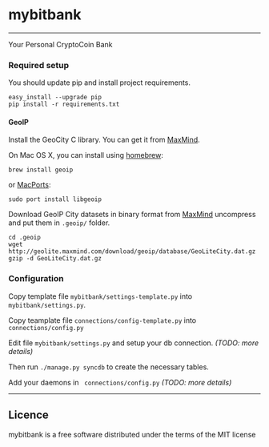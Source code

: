 # mybitbank  
---
Your Personal CryptoCoin Bank

### Required setup

You should update pip and install project requirements.

```
easy_install --upgrade pip
pip install -r requirements.txt
```

#### GeoIP

Install the GeoCity C library. You can get it from [MaxMind](http://www.maxmind.com/app/c).

On Mac OS X, you can install using [homebrew](http://github.com/mxcl/homebrew):
```
brew install geoip
```
or [MacPorts](http://www.macports.org/install.php):
```
sudo port install libgeoip
```


Download GeoIP City datasets in binary format from [MaxMind](http://dev.maxmind.com/geoip/legacy/geolite/) uncompress and put them in `.geoip/` folder.

```
cd .geoip
wget http://geolite.maxmind.com/download/geoip/database/GeoLiteCity.dat.gz
gzip -d GeoLiteCity.dat.gz
```


### Configuration

Copy template file `mybitbank/settings-template.py` into `mybitbank/settings.py`.

Copy teamplate file `connections/config-template.py` into ` connections/config.py`

Edit file `mybitbank/settings.py` and setup your db connection. _(TODO: more details)_

Then run `./manage.py syncdb` to create the necessary tables.

Add your daemons in ` connections/config.py` _(TODO: more details)_


---

## Licence

mybitbank is a free software distributed under the terms of the MIT license
